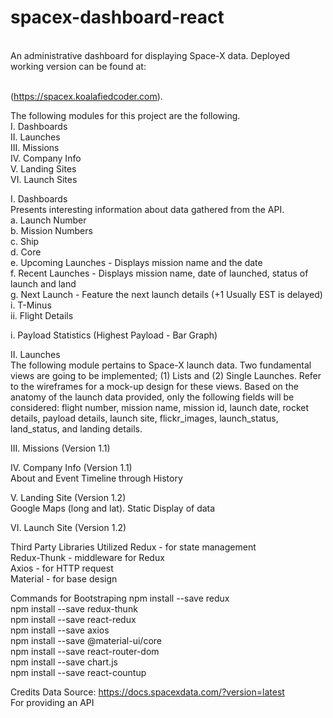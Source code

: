 # spacex-dashboard-react

</br>
An administrative dashboard for displaying Space-X data. Deployed working version can be found at:

</br> (https://spacex.koalafiedcoder.com).

The following modules for this project are the following. </br>
I. Dashboards </br>
II. Launches</br>
III. Missions</br>
IV. Company Info</br>
V. Landing Sites</br>
VI. Launch Sites</br>

I. Dashboards </br>
Presents interesting information about data gathered from the API. </br>
a. Launch Number</br>
b. Mission Numbers</br>
c. Ship</br>
d. Core</br>
e. Upcoming Launches - Displays mission name and the date</br>
f. Recent Launches - Displays mission name, date of launched, status of launch and land</br>
g. Next Launch - Feature the next launch details (+1 Usually EST is delayed)</br>
	i. T-Minus</br>
	ii. Flight Details</br>

i. Payload Statistics (Highest Payload - Bar Graph)</br>

II. Launches </br>
The following module pertains to Space-X launch data. Two fundamental views are going to be implemented; (1) Lists and (2) Single Launches. Refer to the wireframes for a mock-up design for these views. Based on the anatomy of the launch data provided, only the following fields will be considered: flight number, mission name, mission id, launch date, rocket details, payload details, launch site, flickr_images, launch_status, land_status, and landing details.</br>

III. Missions (Version 1.1)</br>

IV. Company Info (Version 1.1)</br>
About and Event Timeline through History</br>


V. Landing Site (Version 1.2)</br>
Google Maps (long and lat). Static Display of data</br>

VI. Launch Site  (Version 1.2)</br>

Third Party Libraries Utilized
Redux - for state management <br/> 
Redux-Thunk - middleware for Redux <br/>
Axios - for HTTP request <br/>
Material - for base design <br/>

Commands for Bootstraping
npm install --save redux <br/>
npm install --save redux-thunk <br/>
npm install --save react-redux <br/>
npm install --save axios <br/>
npm install --save @material-ui/core <br/>
npm install --save react-router-dom <br/>
npm install --save chart.js <br/>
npm install --save react-countup <br/>

Credits
Data Source: https://docs.spacexdata.com/?version=latest <br/>
For providing an API
